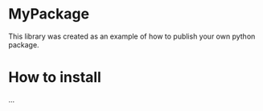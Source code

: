 # MyPackage

This library was created as an example of how to publish your own python package.

# How to install
...
